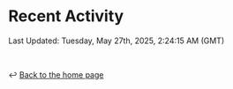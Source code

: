 # Recent Activity

<!--RECENT_ACTIVITY:start-->
<!--RECENT_ACTIVITY:end-->

<!--RECENT_ACTIVITY:last_update-->
Last Updated: Tuesday, May 27th, 2025, 2:24:15 AM (GMT)
<!--RECENT_ACTIVITY:last_update_end-->

<br>

↩️ [Back to the home page](/README.md)
